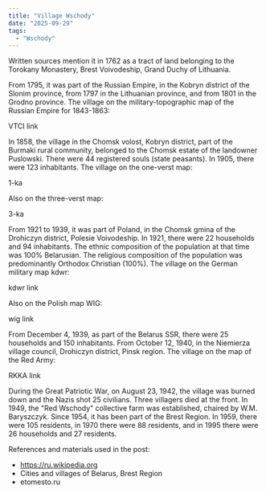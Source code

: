 ```yaml
---
title: "Village Wschody"
date: "2025-09-29"
tags: 
  - "Wschody"
---
```


Written sources mention it in 1762 as a tract of land belonging to the Torokany Monastery, Brest Voivodeship, Grand Duchy of Lithuania.

From 1795, it was part of the Russian Empire, in the Kobryn district of the Slonim province, from 1797 in the Lithuanian province, and from 1801 in the Grodno province. The village on the military-topographic map of the Russian Empire for 1843-1863:

VTCI link

In 1858, the village in the Chomsk volost, Kobryn district, part of the Burmaki rural community, belonged to the Chomsk estate of the landowner Puslowski. There were 44 registered souls (state peasants). In 1905, there were 123 inhabitants. The village on the one-verst map:

1-ka

Also on the three-verst map:

3-ka

From 1921 to 1939, it was part of Poland, in the Chomsk gmina of the Drohiczyn district, Polesie Voivodeship. In 1921, there were 22 households and 94 inhabitants. The ethnic composition of the population at that time was 100% Belarusian. The religious composition of the population was predominantly Orthodox Christian (100%). The village on the German military map kdwr:

kdwr link

Also on the Polish map WIG:

wig link

From December 4, 1939, as part of the Belarus SSR, there were 25 households and 150 inhabitants. From October 12, 1940, in the Niemierza village council, Drohiczyn district, Pinsk region. The village on the map of the Red Army:

RKKA link

During the Great Patriotic War, on August 23, 1942, the village was burned down and the Nazis shot 25 civilians. Three villagers died at the front. In 1949, the "Red Wschody" collective farm was established, chaired by W.M. Baryszczyk. Since 1954, it has been part of the Brest Region. In 1959, there were 105 residents, in 1970 there were 88 residents, and in 1995 there were 26 households and 27 residents.

References and materials used in the post:
- https://ru.wikipedia.org
- Cities and villages of Belarus, Brest Region
- etomesto.ru
